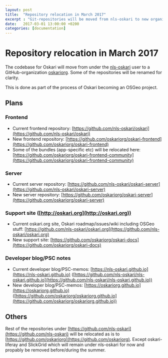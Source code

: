 ```yaml
---
layout: post
title:  "Repository relocation in March 2017"
excerpt : "Git-repositories will be moved from nls-oskari to new organization oskariorg in March!"
date:   2017-03-01 13:00:00 +0200
categories: [documentation]
---
```


# Repository relocation in March 2017

The codebase for Oskari will move from under the [nls-oskari](https://github.com/nls-oskari) user to a GitHub-organization [oskariorg](https://github.com/oskariorg). Some of the repositories will be renamed for clarity.

This is done as part of the process of Oskari becoming an OSGeo project.

## Plans

### Frontend

- Current frontend repository: [https://github.com/nls-oskari/oskari](https://github.com/nls-oskari/oskari)
- New frontend repository: [https://github.com/oskariorg/oskari-frontend](https://github.com/oskariorg/oskari-frontend)
- Some of the bundles (app-specific etc) will be relocated here: [https://github.com/oskariorg/oskari-frontend-community](https://github.com/oskariorg/oskari-frontend-community)


### Server

- Current server repository: [https://github.com/nls-oskari/oskari-server](https://github.com/nls-oskari/oskari-server)
- New server repository: [https://github.com/oskariorg/oskari-server](https://github.com/oskariorg/oskari-server)

### Support site ([http://oskari.org](http://oskari.org))

- Current oskari.org site, Oskari roadmap/issues/wiki including OSGeo stuff: [https://github.com/nls-oskari/oskari.org](https://github.com/nls-oskari/oskari.org)
- New support site: [https://github.com/oskariorg/oskari-docs](https://github.com/oskariorg/oskari-docs)

### Developer blog/PSC notes

- Current developer blog/PSC-memos: [https://nls-oskari.github.io](https://nls-oskari.github.io) ([https://github.com/nls-oskari/nls-oskari.github.io](https://github.com/nls-oskari/nls-oskari.github.io))
- New developer blog/PSC-memos: [https://oskariorg.github.io](https://oskariorg.github.io) ([https://github.com/oskariorg/oskariorg.github.io](https://github.com/oskariorg/oskariorg.github.io))

## Others

Rest of the repositories under [https://github.com/nls-oskari](https://github.com/nls-oskari) will be relocated as is to [https://github.com/oskariorg](https://github.com/oskariorg).
 Except oskari-liferay and SlickGrid which will remain under nls-oskari for now and propably be removed before/during the summer.
